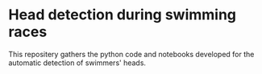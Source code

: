 # Head detection during swimming races

This repositery gathers the python code and notebooks developed for the automatic detection of swimmers' heads.
